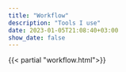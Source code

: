 ```yaml
---
title: "Workflow"
description: "Tools I use"
date: 2023-01-05T21:08:40+03:00
show_date: false
---
```

{{< partial "workflow.html">}}
